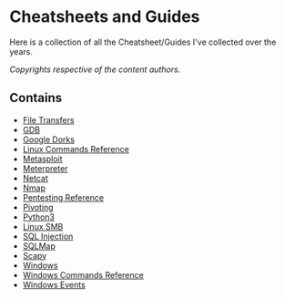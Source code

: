 # Cheatsheets and Guides

Here is a collection of all the Cheatsheet/Guides I've collected over the years.

*Copyrights respective of the content authors.*

## Contains

- [File Transfers](https://raw.githubusercontent.com/iDigitalFlame/Cheatsheets/main/FileTransfers.pdf)
- [GDB](https://raw.githubusercontent.com/iDigitalFlame/Cheatsheets/main/GDB.pdf)
- [Google Dorks](https://raw.githubusercontent.com/iDigitalFlame/Cheatsheets/main/GoogleDorks.pdf)
- [Linux Commands Reference](https://raw.githubusercontent.com/iDigitalFlame/Cheatsheets/main/LinuxCommands.pdf)
- [Metasploit](https://raw.githubusercontent.com/iDigitalFlame/Cheatsheets/main/Metasploit.pdf)
- [Meterpreter](https://raw.githubusercontent.com/iDigitalFlame/Cheatsheets/main/Meterpreter.pdf)
- [Netcat](https://raw.githubusercontent.com/iDigitalFlame/Cheatsheets/main/Netcat.pdf)
- [Nmap](https://raw.githubusercontent.com/iDigitalFlame/Cheatsheets/main/Nmap.pdf)
- [Pentesting Reference](https://raw.githubusercontent.com/iDigitalFlame/Cheatsheets/main/Pentesting.pdf)
- [Pivoting](https://raw.githubusercontent.com/iDigitalFlame/Cheatsheets/main/Pivoting.pdf)
- [Python3](https://raw.githubusercontent.com/iDigitalFlame/Cheatsheets/main/Python3.pdf)
- [Linux SMB](https://raw.githubusercontent.com/iDigitalFlame/Cheatsheets/main/SMB.pdf)
- [SQL Injection](https://raw.githubusercontent.com/iDigitalFlame/Cheatsheets/main/SQLInjection.pdf)
- [SQLMap](https://raw.githubusercontent.com/iDigitalFlame/Cheatsheets/main/SQLMap.pdf)
- [Scapy](https://raw.githubusercontent.com/iDigitalFlame/Cheatsheets/main/Scapy.pdf)
- [Windows](https://raw.githubusercontent.com/iDigitalFlame/Cheatsheets/main/Windows.pdf)
- [Windows Commands Reference](https://raw.githubusercontent.com/iDigitalFlame/Cheatsheets/main/WindowsCommands.pdf)
- [Windows Events](https://raw.githubusercontent.com/iDigitalFlame/Cheatsheets/main/WindowsEvents.pdf)
